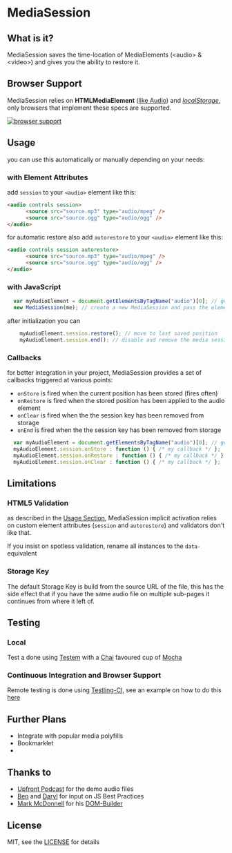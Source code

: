 # MediaSession

## What is it?
MediaSession saves the time-location of MediaElements (&lt;audio&gt; & &lt;video&gt;) and gives you the ability to restore it.

## Browser Support
MediaSession relies on **HTMLMediaElement** ([like Audio][canIuseAudio]) and [*localStorage*][canIuseStorage], only browsers that implement these specs are supported.

[![browser support](http://ci.testling.com/jcsrb/mocha-testling-ci-example.png)](http://ci.testling.com/jcsrb/mocha-testling-ci-example)

## Usage

you can use this automatically or manually depending  on your needs:

### with Element Attributes 
add `session` to your `<audio>` element like this:

```html
<audio controls session>
      <source src="source.mp3" type="audio/mpeg" />
      <source src="source.ogg" type="audio/ogg" />
</audio>
```
for automatic restore also add `autorestore` to your `<audio>` element like this:

```html
<audio controls session autorestore>
      <source src="source.mp3" type="audio/mpeg" />
      <source src="source.ogg" type="audio/ogg" />
</audio>
```

### with JavaScript

```javascript
  var myAudioElement = document.getElementsByTagName("audio")[0]; // get your audio element
  new MediaSession(me); // create a new MediaSession and pass the element to the constructor
```
after initialization you can 

```javascript
	myAudioElement.session.restore(); // move to last saved position
	myAudioElement.session.end(); // disable and remove the media session
```



### Callbacks
for better integration in your project, MediaSession provides a set of callbacks triggered at various points:

* `onStore` is fired when the current position has been stored (fires often)
* `onRestore` is fired when the stored position has been applied to the audio element
* `onClear` is fired when the the session key has been removed from storage
* `onEnd` is fired when the the session key has been removed from storage

```javascript
  var myAudioElement = document.getElementsByTagName("audio")[0]; // get your audio element  
  myAudioElement.session.onStore : function () { /* my callback */ }; 
  myAudioElement.session.onRestore : function () { /* my callback */ }; 
  myAudioElement.session.onClear : function () { /* my callback */ }; 
```
## Limitations

### HTML5 Validation
as described in the [Usage Section](#usage), MediaSession implicit activation relies on custom element attributes  (`session` and `autorestore`) and validators don't like that.

If you insist on spotless validation, rename all instances to  the `data-` equivalent

### Storage Key
The default Storage Key is build from the source URL of the file, this has the side effect that if you have the same audio file on multiple sub-pages it continues from where it left of.


## Testing
### Local
Test a done using [Testem][testem] with a [Chai][chai] favoured cup of [Mocha][mocha] 
### Continuous Integration and Browser Support
Remote testing is done using [Testling-CI][testling], see an example on how to do this [here](https://github.com/jcsrb/mocha-testling-ci-example)

## Further Plans
* Integrate with popular media polyfills
* Bookmarklet
*

## Thanks to
* [Upfront Podcast][upfront] for the demo audio files
* [Ben][ben] and [Daryl][daryl] for input on JS Best Practices
* [Mark McDonnell][integralist] for his [DOM-Builder][domb]

## License
MIT, see the [LICENSE](LICENSE) for details



[canIuseAudio]: http://caniuse.com/audio
[canIuseStorage]: http://caniuse.com/namevalue-storage
[upfront]: http://upfrontpodcast.com
[ben]: https://github.com/benhowdle89
[daryl]: https://github.com/daryl
[integralist]: https://github.com/Integralist
[domb]: https://github.com/Integralist/DOM-Builder
[testem]: https://github.com/airportyh/testem
[mocha]: http://visionmedia.github.com/mocha/
[chai]: http://chaijs.com/
[testling]: https://ci.testling.com/